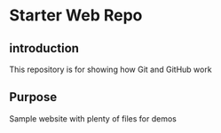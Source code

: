 # Starter Web Repo

## introduction

This repository is for showing how Git and GitHub work

## Purpose

Sample website with plenty of files for demos